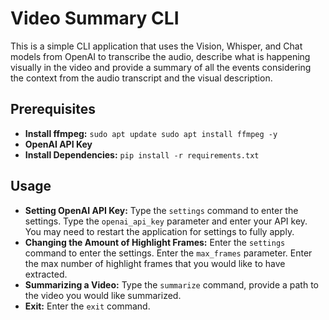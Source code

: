 # Video Summary CLI

This is a simple CLI application that uses the Vision, Whisper, and Chat models from OpenAI to transcribe the audio, describe what is happening visually in the video and provide a summary of all the events considering the context from the audio transcript and the visual description.

## Prerequisites
- **Install ffmpeg:** `sudo apt update sudo apt install ffmpeg -y`
- **OpenAI API Key**
- **Install Dependencies:** `pip install -r requirements.txt`

## Usage
- **Setting OpenAI API Key:** Type the `settings` command to enter the settings. Type the `openai_api_key` parameter and enter your API key. You may need to restart the application for settings to fully apply.
- **Changing the Amount of Highlight Frames:** Enter the `settings` command to enter the settings. Enter the `max_frames` parameter. Enter the max number of highlight frames that you would like to have extracted. 
- **Summarizing a Video:** Type the `summarize` command, provide a path to the video you would like summarized.
- **Exit:** Enter the `exit` command.